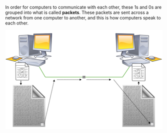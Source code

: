 In order for computers to communicate with each other, these 1s and 0s are grouped into what is called **packets**. These packets are sent across a network from one computer to another, and this is how computers speak to each other.

![](.guides/img/packets.png)